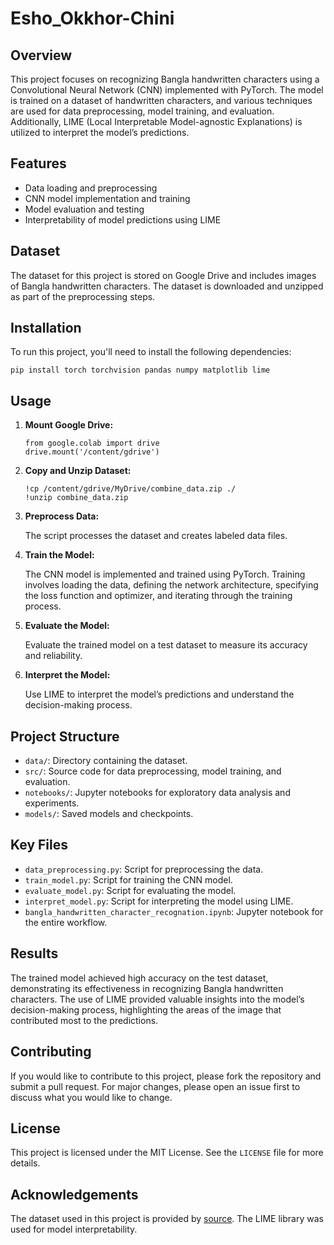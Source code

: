 <!DOCTYPE html>
<html>
<head>
  <title>Bangla Handwritten Character Recognition</title>
</head>
<body>

<h1>Esho_Okkhor-Chini</h1>

<h2>Overview</h2>
<p>This project focuses on recognizing Bangla handwritten characters using a Convolutional Neural Network (CNN) implemented with PyTorch. The model is trained on a dataset of handwritten characters, and various techniques are used for data preprocessing, model training, and evaluation. Additionally, LIME (Local Interpretable Model-agnostic Explanations) is utilized to interpret the model’s predictions.</p>

<h2>Features</h2>
<ul>
  <li>Data loading and preprocessing</li>
  <li>CNN model implementation and training</li>
  <li>Model evaluation and testing</li>
  <li>Interpretability of model predictions using LIME</li>
</ul>

<h2>Dataset</h2>
<p>The dataset for this project is stored on Google Drive and includes images of Bangla handwritten characters. The dataset is downloaded and unzipped as part of the preprocessing steps.</p>

<h2>Installation</h2>
<p>To run this project, you'll need to install the following dependencies:</p>
<pre><code>pip install torch torchvision pandas numpy matplotlib lime</code></pre>

<h2>Usage</h2>
<ol>
  <li><strong>Mount Google Drive:</strong>
    <pre><code>from google.colab import drive
drive.mount('/content/gdrive')</code></pre>
  </li>
  <li><strong>Copy and Unzip Dataset:</strong>
    <pre><code>!cp /content/gdrive/MyDrive/combine_data.zip ./
!unzip combine_data.zip</code></pre>
  </li>
  <li><strong>Preprocess Data:</strong>
    <p>The script processes the dataset and creates labeled data files.</p>
  </li>
  <li><strong>Train the Model:</strong>
    <p>The CNN model is implemented and trained using PyTorch. Training involves loading the data, defining the network architecture, specifying the loss function and optimizer, and iterating through the training process.</p>
  </li>
  <li><strong>Evaluate the Model:</strong>
    <p>Evaluate the trained model on a test dataset to measure its accuracy and reliability.</p>
  </li>
  <li><strong>Interpret the Model:</strong>
    <p>Use LIME to interpret the model’s predictions and understand the decision-making process.</p>
  </li>
</ol>

<h2>Project Structure</h2>
<ul>
  <li><code>data/</code>: Directory containing the dataset.</li>
  <li><code>src/</code>: Source code for data preprocessing, model training, and evaluation.</li>
  <li><code>notebooks/</code>: Jupyter notebooks for exploratory data analysis and experiments.</li>
  <li><code>models/</code>: Saved models and checkpoints.</li>
</ul>

<h2>Key Files</h2>
<ul>
  <li><code>data_preprocessing.py</code>: Script for preprocessing the data.</li>
  <li><code>train_model.py</code>: Script for training the CNN model.</li>
  <li><code>evaluate_model.py</code>: Script for evaluating the model.</li>
  <li><code>interpret_model.py</code>: Script for interpreting the model using LIME.</li>
  <li><code>bangla_handwritten_character_recognation.ipynb</code>: Jupyter notebook for the entire workflow.</li>
</ul>

<h2>Results</h2>
<p>The trained model achieved high accuracy on the test dataset, demonstrating its effectiveness in recognizing Bangla handwritten characters. The use of LIME provided valuable insights into the model’s decision-making process, highlighting the areas of the image that contributed most to the predictions.</p>

<h2>Contributing</h2>
<p>If you would like to contribute to this project, please fork the repository and submit a pull request. For major changes, please open an issue first to discuss what you would like to change.</p>

<h2>License</h2>
<p>This project is licensed under the MIT License. See the <code>LICENSE</code> file for more details.</p>

<h2>Acknowledgements</h2>
<p>The dataset used in this project is provided by <a href="https://rabby.dev/ekush/#home">source</a>. The LIME library was used for model interpretability.</p>

</body>
</html>
